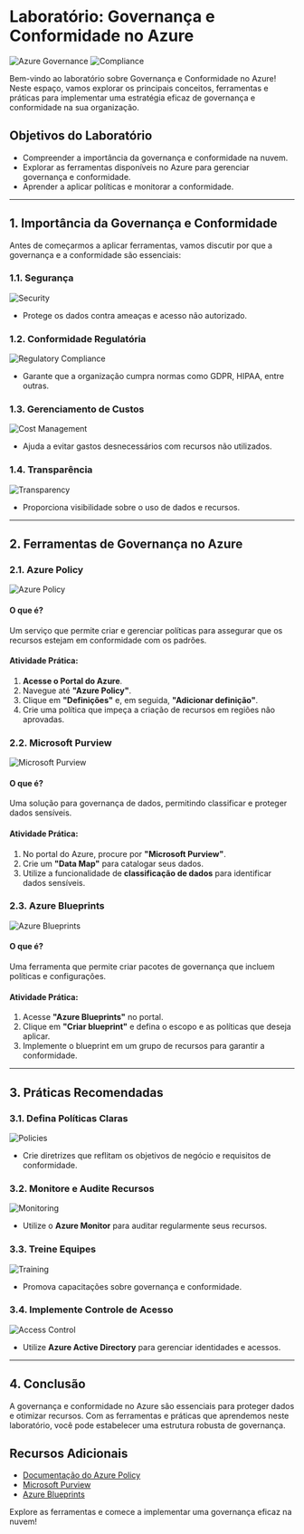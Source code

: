 # Laboratório: Governança e Conformidade no Azure

![Azure Governance](https://img.shields.io/badge/Azure-Governance-blue?style=for-the-badge)
![Compliance](https://img.shields.io/badge/Compliance-Required-green?style=for-the-badge)

Bem-vindo ao laboratório sobre Governança e Conformidade no Azure! Neste espaço, vamos explorar os principais conceitos, ferramentas e práticas para implementar uma estratégia eficaz de governança e conformidade na sua organização.

## Objetivos do Laboratório

- Compreender a importância da governança e conformidade na nuvem.
- Explorar as ferramentas disponíveis no Azure para gerenciar governança e conformidade.
- Aprender a aplicar políticas e monitorar a conformidade.

---

## 1. Importância da Governança e Conformidade

Antes de começarmos a aplicar ferramentas, vamos discutir por que a governança e a conformidade são essenciais:

### 1.1. **Segurança**
![Security](https://img.shields.io/badge/Security-Enabled-red?style=for-the-badge)
- Protege os dados contra ameaças e acesso não autorizado.

### 1.2. **Conformidade Regulatória**
![Regulatory Compliance](https://img.shields.io/badge/Regulatory%20Compliance-Required-orange?style=for-the-badge)
- Garante que a organização cumpra normas como GDPR, HIPAA, entre outras.

### 1.3. **Gerenciamento de Custos**
![Cost Management](https://img.shields.io/badge/Cost%20Management-Optimized-yellow?style=for-the-badge)
- Ajuda a evitar gastos desnecessários com recursos não utilizados.

### 1.4. **Transparência**
![Transparency](https://img.shields.io/badge/Transparency-Enhanced-blueviolet?style=for-the-badge)
- Proporciona visibilidade sobre o uso de dados e recursos.

---

## 2. Ferramentas de Governança no Azure

### 2.1. **Azure Policy**
![Azure Policy](https://img.shields.io/badge/Azure%20Policy-Management-purple?style=for-the-badge)

#### O que é?
Um serviço que permite criar e gerenciar políticas para assegurar que os recursos estejam em conformidade com os padrões.

#### Atividade Prática:
1. **Acesse o Portal do Azure**.
2. Navegue até **"Azure Policy"**.
3. Clique em **"Definições"** e, em seguida, **"Adicionar definição"**.
4. Crie uma política que impeça a criação de recursos em regiões não aprovadas.

### 2.2. **Microsoft Purview**
![Microsoft Purview](https://img.shields.io/badge/Microsoft%20Purview-Data%20Governance-orange?style=for-the-badge)

#### O que é?
Uma solução para governança de dados, permitindo classificar e proteger dados sensíveis.

#### Atividade Prática:
1. No portal do Azure, procure por **"Microsoft Purview"**.
2. Crie um **"Data Map"** para catalogar seus dados.
3. Utilize a funcionalidade de **classificação de dados** para identificar dados sensíveis.

### 2.3. **Azure Blueprints**
![Azure Blueprints](https://img.shields.io/badge/Azure%20Blueprints-Governance%20Framework-teal?style=for-the-badge)

#### O que é?
Uma ferramenta que permite criar pacotes de governança que incluem políticas e configurações.

#### Atividade Prática:
1. Acesse **"Azure Blueprints"** no portal.
2. Clique em **"Criar blueprint"** e defina o escopo e as políticas que deseja aplicar.
3. Implemente o blueprint em um grupo de recursos para garantir a conformidade.

---

## 3. Práticas Recomendadas

### 3.1. **Defina Políticas Claras**
![Policies](https://img.shields.io/badge/Policies-Defined-yellowgreen?style=for-the-badge)
- Crie diretrizes que reflitam os objetivos de negócio e requisitos de conformidade.

### 3.2. **Monitore e Audite Recursos**
![Monitoring](https://img.shields.io/badge/Monitoring-Active-red?style=for-the-badge)
- Utilize o **Azure Monitor** para auditar regularmente seus recursos.

### 3.3. **Treine Equipes**
![Training](https://img.shields.io/badge/Training-Provided-blue?style=for-the-badge)
- Promova capacitações sobre governança e conformidade.

### 3.4. **Implemente Controle de Acesso**
![Access Control](https://img.shields.io/badge/Access%20Control-Implemented-purple?style=for-the-badge)
- Utilize **Azure Active Directory** para gerenciar identidades e acessos.

---

## 4. Conclusão

A governança e conformidade no Azure são essenciais para proteger dados e otimizar recursos. Com as ferramentas e práticas que aprendemos neste laboratório, você pode estabelecer uma estrutura robusta de governança.

## Recursos Adicionais

- [Documentação do Azure Policy](https://docs.microsoft.com/pt-br/azure/governance/policy/overview)
- [Microsoft Purview](https://docs.microsoft.com/pt-br/purview/overview)
- [Azure Blueprints](https://docs.microsoft.com/pt-br/azure/governance/blueprints/overview)

Explore as ferramentas e comece a implementar uma governança eficaz na nuvem!
